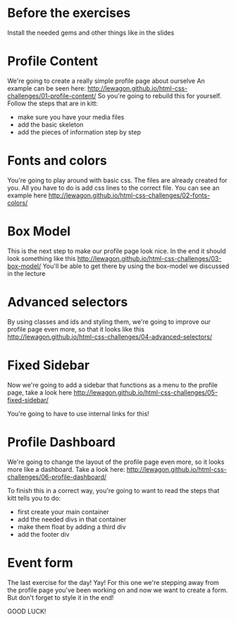 # Before the exercises
Install the needed gems and other things like in the slides

# Profile Content
We're going to create a really simple profile page about ourselve
An example can be seen here: http://lewagon.github.io/html-css-challenges/01-profile-content/
So you're going to rebuild this for yourself.
Follow the steps that are in kitt:
  - make sure you have your media files
  - add the basic skeleton
  - add the pieces of information step by step

# Fonts and colors
You're going to play around with basic css. The files are already created for you.
All you have to do is add css lines to the correct file.
You can see an example here http://lewagon.github.io/html-css-challenges/02-fonts-colors/

# Box Model
This is the next step to make our profile page look nice. In the end it should look something like this
http://lewagon.github.io/html-css-challenges/03-box-model/
You'll be able to get there by using the box-model we discussed in the lecture

# Advanced selectors
By using classes and ids and styling them, we're going to improve our profile page even more, so that it looks like this http://lewagon.github.io/html-css-challenges/04-advanced-selectors/

# Fixed Sidebar
Now we're going to add a sidebar that functions as a menu to the profile page, take a look here http://lewagon.github.io/html-css-challenges/05-fixed-sidebar/

You're going to have to use internal links for this!

# Profile Dashboard
We're going to change the layout of the profile page even more, so it looks more like a dashboard. Take a look here: http://lewagon.github.io/html-css-challenges/06-profile-dashboard/

To finish this in a correct way, you're going to want to read the steps that kitt tells you to do:
- first create your main container
- add the needed divs in that container
- make them float by adding a third div
- add the footer div

# Event form
The last exercise for the day! Yay! For this one we're stepping away from the profile page you've been working on and now we want to create a form. But don't forget to style it in the end!

GOOD LUCK!
